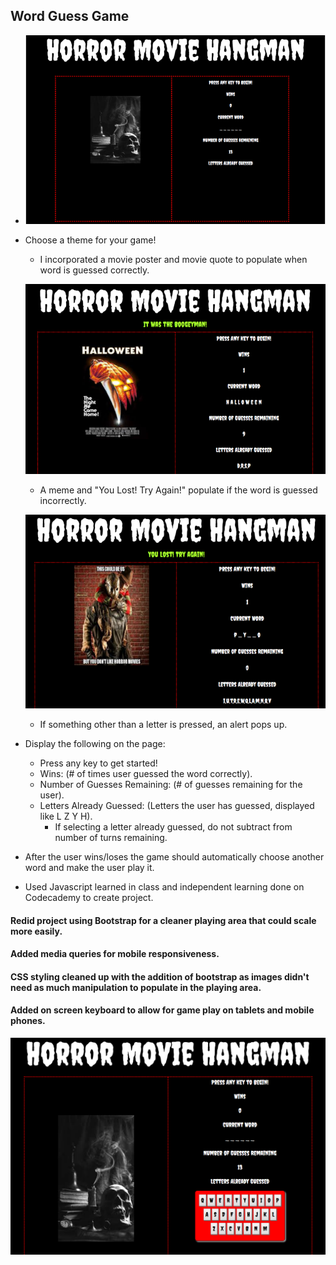 ## Word Guess Game

*    ![Horror Movie Hangman](https://github.com/pamelatholan/Word-Guess-Game/blob/master/assets/images/WordGuessGame.PNG)

* Choose a theme for your game!

    * I incorporated a movie poster and movie quote to populate when word is guessed correctly. 

    ![Win](https://github.com/pamelatholan/Word-Guess-Game/blob/master/assets/images/win.PNG) 
    * A meme and "You Lost! Try Again!" populate if the word is guessed incorrectly.

    ![Lose](https://github.com/pamelatholan/Word-Guess-Game/blob/master/assets/images/lose.PNG)
    * If something other than a letter is pressed, an alert pops up.
    
* Display the following on the page:
    * Press any key to get started!
    * Wins: (# of times user guessed the word correctly).
    * Number of Guesses Remaining: (# of guesses remaining for the user).
    * Letters Already Guessed: (Letters the user has guessed, displayed like L Z Y H).
        * If selecting a letter already guessed, do not subtract from number of turns remaining.

* After the user wins/loses the game should automatically choose another word and make the user play it.



* Used Javascript learned in class and independent learning done on Codecademy to create project.

#### Redid project using Bootstrap for a cleaner playing area that could scale more easily.  
#### Added media queries for mobile responsiveness.  
#### CSS styling cleaned up with the addition of bootstrap as images didn't need as much manipulation to populate in the playing area.
#### Added on screen keyboard to allow for game play on tablets and mobile phones.
![Keyboard](https://github.com/pamelatholan/Word-Guess-Game/blob/master/assets/images/keyboard.PNG)